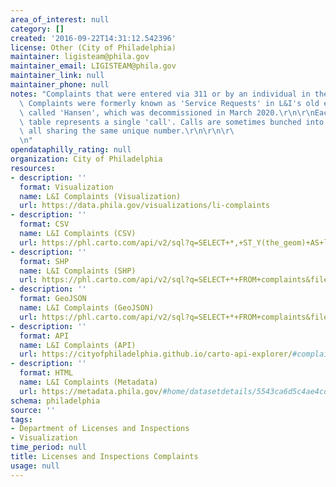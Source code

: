 ```yaml
---
area_of_interest: null
category: []
created: '2016-09-22T14:31:12.542396'
license: Other (City of Philadelphia)
maintainer: ligisteam@phila.gov
maintainer_email: LIGISTEAM@phila.gov
maintainer_link: null
maintainer_phone: null
notes: "Complaints that were entered via 311 or by an individual in the department.\
  \ Complaints were formerly known as 'Service Requests' in L&I's old enterprise database\
  \ called 'Hansen', which was decommissioned in March 2020.\r\n\r\nEach row in the\
  \ table represents a single 'call'. Calls are sometimes bunched into one 'Complaint'\
  \ all sharing the same unique number.\r\n\r\n\r\
  \n"
opendataphilly_rating: null
organization: City of Philadelphia
resources:
- description: ''
  format: Visualization
  name: L&I Complaints (Visualization)
  url: https://data.phila.gov/visualizations/li-complaints
- description: ''
  format: CSV
  name: L&I Complaints (CSV)
  url: https://phl.carto.com/api/v2/sql?q=SELECT+*,+ST_Y(the_geom)+AS+lat,+ST_X(the_geom)+AS+lng+FROM+complaints&filename=complaints&format=csv&skipfields=cartodb_id
- description: ''
  format: SHP
  name: L&I Complaints (SHP)
  url: https://phl.carto.com/api/v2/sql?q=SELECT+*+FROM+complaints&filename=complaints&format=shp&skipfields=cartodb_id
- description: ''
  format: GeoJSON
  name: L&I Complaints (GeoJSON)
  url: https://phl.carto.com/api/v2/sql?q=SELECT+*+FROM+complaints&filename=complaints&format=geojson&skipfields=cartodb_id
- description: ''
  format: API
  name: L&I Complaints (API)
  url: https://cityofphiladelphia.github.io/carto-api-explorer/#complaints
- description: ''
  format: HTML
  name: L&I Complaints (Metadata)
  url: https://metadata.phila.gov/#home/datasetdetails/5543ca6d5c4ae4cd66d3ff52/representationdetails/5e5d50e0fbc9650019b56025/
schema: philadelphia
source: ''
tags:
- Department of Licenses and Inspections
- Visualization
time_period: null
title: Licenses and Inspections Complaints
usage: null
---
```

